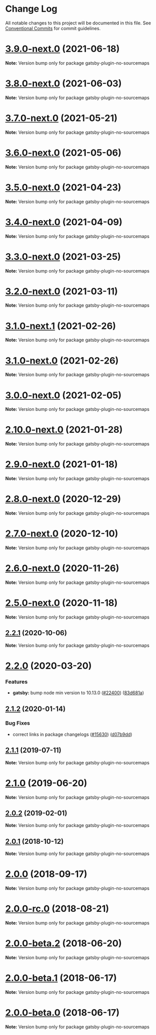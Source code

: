 # Change Log

All notable changes to this project will be documented in this file.
See [Conventional Commits](https://conventionalcommits.org) for commit guidelines.

# [3.9.0-next.0](https://github.com/gatsbyjs/gatsby/compare/gatsby-plugin-no-sourcemaps@3.8.0-next.0...gatsby-plugin-no-sourcemaps@3.9.0-next.0) (2021-06-18)

**Note:** Version bump only for package gatsby-plugin-no-sourcemaps

# [3.8.0-next.0](https://github.com/gatsbyjs/gatsby/compare/gatsby-plugin-no-sourcemaps@3.7.0-next.0...gatsby-plugin-no-sourcemaps@3.8.0-next.0) (2021-06-03)

**Note:** Version bump only for package gatsby-plugin-no-sourcemaps

# [3.7.0-next.0](https://github.com/gatsbyjs/gatsby/compare/gatsby-plugin-no-sourcemaps@3.6.0-next.0...gatsby-plugin-no-sourcemaps@3.7.0-next.0) (2021-05-21)

**Note:** Version bump only for package gatsby-plugin-no-sourcemaps

# [3.6.0-next.0](https://github.com/gatsbyjs/gatsby/compare/gatsby-plugin-no-sourcemaps@3.5.0-next.0...gatsby-plugin-no-sourcemaps@3.6.0-next.0) (2021-05-06)

**Note:** Version bump only for package gatsby-plugin-no-sourcemaps

# [3.5.0-next.0](https://github.com/gatsbyjs/gatsby/compare/gatsby-plugin-no-sourcemaps@3.4.0-next.0...gatsby-plugin-no-sourcemaps@3.5.0-next.0) (2021-04-23)

**Note:** Version bump only for package gatsby-plugin-no-sourcemaps

# [3.4.0-next.0](https://github.com/gatsbyjs/gatsby/compare/gatsby-plugin-no-sourcemaps@3.3.0-next.0...gatsby-plugin-no-sourcemaps@3.4.0-next.0) (2021-04-09)

**Note:** Version bump only for package gatsby-plugin-no-sourcemaps

# [3.3.0-next.0](https://github.com/gatsbyjs/gatsby/compare/gatsby-plugin-no-sourcemaps@3.2.0-next.0...gatsby-plugin-no-sourcemaps@3.3.0-next.0) (2021-03-25)

**Note:** Version bump only for package gatsby-plugin-no-sourcemaps

# [3.2.0-next.0](https://github.com/gatsbyjs/gatsby/compare/gatsby-plugin-no-sourcemaps@3.1.0-next.1...gatsby-plugin-no-sourcemaps@3.2.0-next.0) (2021-03-11)

**Note:** Version bump only for package gatsby-plugin-no-sourcemaps

# [3.1.0-next.1](https://github.com/gatsbyjs/gatsby/compare/gatsby-plugin-no-sourcemaps@3.1.0-next.0...gatsby-plugin-no-sourcemaps@3.1.0-next.1) (2021-02-26)

**Note:** Version bump only for package gatsby-plugin-no-sourcemaps

# [3.1.0-next.0](https://github.com/gatsbyjs/gatsby/compare/gatsby-plugin-no-sourcemaps@3.0.0-next.0...gatsby-plugin-no-sourcemaps@3.1.0-next.0) (2021-02-26)

**Note:** Version bump only for package gatsby-plugin-no-sourcemaps

# [3.0.0-next.0](https://github.com/gatsbyjs/gatsby/compare/gatsby-plugin-no-sourcemaps@2.10.0-next.0...gatsby-plugin-no-sourcemaps@3.0.0-next.0) (2021-02-05)

**Note:** Version bump only for package gatsby-plugin-no-sourcemaps

# [2.10.0-next.0](https://github.com/gatsbyjs/gatsby/compare/gatsby-plugin-no-sourcemaps@2.9.0-next.0...gatsby-plugin-no-sourcemaps@2.10.0-next.0) (2021-01-28)

**Note:** Version bump only for package gatsby-plugin-no-sourcemaps

# [2.9.0-next.0](https://github.com/gatsbyjs/gatsby/compare/gatsby-plugin-no-sourcemaps@2.8.0-next.0...gatsby-plugin-no-sourcemaps@2.9.0-next.0) (2021-01-18)

**Note:** Version bump only for package gatsby-plugin-no-sourcemaps

# [2.8.0-next.0](https://github.com/gatsbyjs/gatsby/compare/gatsby-plugin-no-sourcemaps@2.7.0-next.0...gatsby-plugin-no-sourcemaps@2.8.0-next.0) (2020-12-29)

**Note:** Version bump only for package gatsby-plugin-no-sourcemaps

# [2.7.0-next.0](https://github.com/gatsbyjs/gatsby/compare/gatsby-plugin-no-sourcemaps@2.6.0-next.0...gatsby-plugin-no-sourcemaps@2.7.0-next.0) (2020-12-10)

**Note:** Version bump only for package gatsby-plugin-no-sourcemaps

# [2.6.0-next.0](https://github.com/gatsbyjs/gatsby/compare/gatsby-plugin-no-sourcemaps@2.5.0-next.0...gatsby-plugin-no-sourcemaps@2.6.0-next.0) (2020-11-26)

**Note:** Version bump only for package gatsby-plugin-no-sourcemaps

# [2.5.0-next.0](https://github.com/gatsbyjs/gatsby/compare/gatsby-plugin-no-sourcemaps@2.4.0-next.0...gatsby-plugin-no-sourcemaps@2.5.0-next.0) (2020-11-18)

**Note:** Version bump only for package gatsby-plugin-no-sourcemaps

## [2.2.1](https://github.com/gatsbyjs/gatsby/compare/gatsby-plugin-no-sourcemaps@2.2.0...gatsby-plugin-no-sourcemaps@2.2.1) (2020-10-06)

**Note:** Version bump only for package gatsby-plugin-no-sourcemaps

# [2.2.0](https://github.com/gatsbyjs/gatsby/compare/gatsby-plugin-no-sourcemaps@2.1.2...gatsby-plugin-no-sourcemaps@2.2.0) (2020-03-20)

### Features

- **gatsby:** bump node min version to 10.13.0 ([#22400](https://github.com/gatsbyjs/gatsby/issues/22400)) ([83d681a](https://github.com/gatsbyjs/gatsby/commit/83d681a))

## [2.1.2](https://github.com/gatsbyjs/gatsby/compare/gatsby-plugin-no-sourcemaps@2.1.1...gatsby-plugin-no-sourcemaps@2.1.2) (2020-01-14)

### Bug Fixes

- correct links in package changelogs ([#15630](https://github.com/gatsbyjs/gatsby/issues/15630)) ([d07b9dd](https://github.com/gatsbyjs/gatsby/commit/d07b9dd))

## [2.1.1](https://github.com/gatsbyjs/gatsby/compare/gatsby-plugin-no-sourcemaps@2.1.0...gatsby-plugin-no-sourcemaps@2.1.1) (2019-07-11)

**Note:** Version bump only for package gatsby-plugin-no-sourcemaps

# [2.1.0](https://github.com/gatsbyjs/gatsby/compare/gatsby-plugin-no-sourcemaps@2.0.2...gatsby-plugin-no-sourcemaps@2.1.0) (2019-06-20)

**Note:** Version bump only for package gatsby-plugin-no-sourcemaps

## [2.0.2](https://github.com/gatsbyjs/gatsby/compare/gatsby-plugin-no-sourcemaps@2.0.1...gatsby-plugin-no-sourcemaps@2.0.2) (2019-02-01)

**Note:** Version bump only for package gatsby-plugin-no-sourcemaps

<a name="2.0.1"></a>

## [2.0.1](https://github.com/gatsbyjs/gatsby/compare/gatsby-plugin-no-sourcemaps@2.0.0...gatsby-plugin-no-sourcemaps@2.0.1) (2018-10-12)

**Note:** Version bump only for package gatsby-plugin-no-sourcemaps

<a name="2.0.0"></a>

# [2.0.0](https://github.com/gatsbyjs/gatsby/compare/gatsby-plugin-no-sourcemaps@2.0.0-rc.0...gatsby-plugin-no-sourcemaps@2.0.0) (2018-09-17)

**Note:** Version bump only for package gatsby-plugin-no-sourcemaps

<a name="2.0.0-rc.0"></a>

# [2.0.0-rc.0](https://github.com/gatsbyjs/gatsby/compare/gatsby-plugin-no-sourcemaps@2.0.0-beta.2...gatsby-plugin-no-sourcemaps@2.0.0-rc.0) (2018-08-21)

**Note:** Version bump only for package gatsby-plugin-no-sourcemaps

<a name="2.0.0-beta.2"></a>

# [2.0.0-beta.2](https://github.com/gatsbyjs/gatsby/compare/gatsby-plugin-no-sourcemaps@2.0.0-beta.1...gatsby-plugin-no-sourcemaps@2.0.0-beta.2) (2018-06-20)

**Note:** Version bump only for package gatsby-plugin-no-sourcemaps

<a name="2.0.0-beta.1"></a>

# [2.0.0-beta.1](https://github.com/gatsbyjs/gatsby/compare/gatsby-plugin-no-sourcemaps@2.0.0-beta.0...gatsby-plugin-no-sourcemaps@2.0.0-beta.1) (2018-06-17)

**Note:** Version bump only for package gatsby-plugin-no-sourcemaps

<a name="2.0.0-beta.0"></a>

# [2.0.0-beta.0](https://github.com/gatsbyjs/gatsby/compare/gatsby-plugin-no-sourcemaps@1.0.5...gatsby-plugin-no-sourcemaps@2.0.0-beta.0) (2018-06-17)

**Note:** Version bump only for package gatsby-plugin-no-sourcemaps
